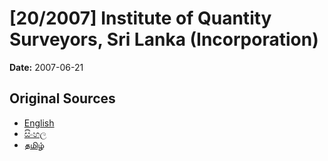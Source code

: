 # [20/2007] Institute of Quantity Surveyors, Sri Lanka (Incorporation)

**Date:** 2007-06-21

## Original Sources

- [English](https://documents.gov.lk/view/acts/2007/6/20-2007_E.pdf)
- [සිංහල](https://documents.gov.lk/view/acts/2007/6/20-2007_S.pdf)
- [தமிழ்](https://documents.gov.lk/view/acts/2007/6/20-2007_T.pdf)
